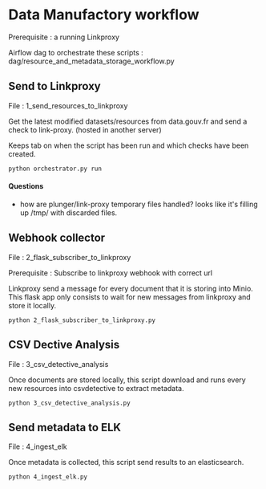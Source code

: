 # Data Manufactory workflow

Prerequisite : a running Linkproxy

Airflow dag to orchestrate these scripts : dag/resource_and_metadata_storage_workflow.py

## Send to Linkproxy
File : 1_send_resources_to_linkproxy

Get the latest modified datasets/resources from data.gouv.fr and send a check to link-proxy. (hosted in another server)

Keeps tab on when the script has been run and which checks have been created.

```
python orchestrator.py run
```

#### Questions

- how are plunger/link-proxy temporary files handled? looks like it's filling up /tmp/ with discarded files.

## Webhook collector
File : 2_flask_subscriber_to_linkproxy

Prerequisite : Subscribe to linkproxy webhook with correct url

Linkproxy send a message for every document that it is storing into Minio. This flask app only consists to wait for new messages from linkproxy and store it locally.

```
python 2_flask_subscriber_to_linkproxy.py
```

## CSV Dective Analysis
File : 3_csv_detective_analysis

Once documents are stored locally, this script download and runs every new resources into csvdetective to extract metadata.

```
python 3_csv_detective_analysis.py
```

## Send metadata to ELK
File : 4_ingest_elk

Once metadata is collected, this script send results to an elasticsearch.

```
python 4_ingest_elk.py
```